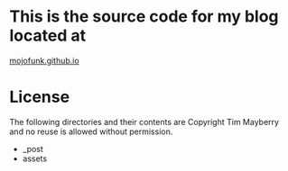 # This is the source code for my blog located at
[mojofunk.github.io](mojofunk.github.io)

# License

The following directories and their contents are Copyright Tim Mayberry and no
reuse is allowed without permission.

* _post
* assets
